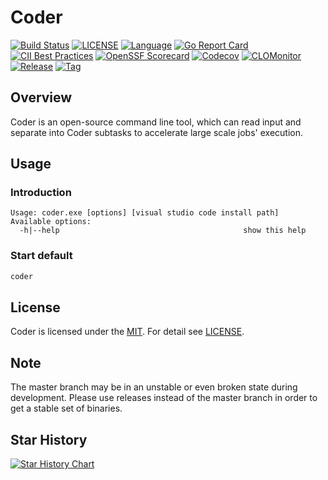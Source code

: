 # Coder

[![Build Status](https://github.com/horsing/coder/actions/workflows/ci.yml/badge.svg)](https://github.com/horsing/coder/actions/workflows/go.yml)
[![LICENSE](https://img.shields.io/github/license/horsing/coder.svg)](https://github.com/horsing/coder/blob/master/LICENSE)
[![Language](https://img.shields.io/badge/Language-Go-blue.svg)](https://golang.org/)
[![Go Report Card](https://goreportcard.com/badge/github.com/horsing/coder)](https://goreportcard.com/report/github.com/horsing/coder)
[![CII Best Practices](https://bestpractices.coreinfrastructure.org/projects/2761/badge)](https://bestpractices.coreinfrastructure.org/projects/6232)
[![OpenSSF Scorecard](https://api.securityscorecards.dev/projects/github.com/horsing/coder/badge)](https://securityscorecards.dev/viewer/?uri=github.com/horsing/coder)
[![Codecov](https://img.shields.io/codecov/c/github/horsing/coder?style=flat-square&logo=codecov)](https://codecov.io/gh/horsing/coder)
[![CLOMonitor](https://img.shields.io/endpoint?url=https://clomonitor.io/api/projects/cncf/chubao-fs/badge)](https://clomonitor.io/projects/cncf/chubao-fs)
[![Release](https://img.shields.io/github/v/release/horsing/coder.svg?color=161823&style=flat-square&logo=smartthings)](https://github.com/horsing/coder/releases)
[![Tag](https://img.shields.io/github/v/tag/horsing/coder.svg?color=ee8936&logo=fitbit&style=flat-square)](https://github.com/horsing/coder/tags)

## Overview

Coder is an open-source command line tool, which can read input and separate into Coder subtasks to accelerate
large scale jobs' execution.

## Usage

### Introduction

```text
Usage: coder.exe [options] [visual studio code install path]
Available options:
  -h|--help                                         show this help
```

### Start default

```bash
coder
```

## License

Coder is licensed under the [MIT](https://opensource.org/license/mit).
For detail see [LICENSE](LICENSE).

## Note

The master branch may be in an unstable or even broken state during development. Please use releases instead of the
master branch in order to get a stable set of binaries.

## Star History

[![Star History Chart](https://api.star-history.com/svg?repos=horsing/coder&type=Date)](https://star-history.com/#horsing/coder&Date)
